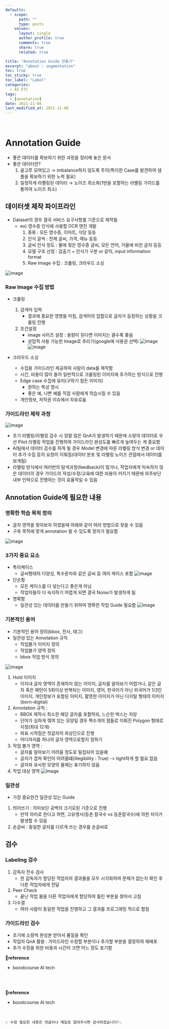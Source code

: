 ```yaml
---
defaults:
  - scope:
      path: ""
      type: posts
    values:
      layout: single
      author_profile: true
      comments: true
      share: true
      related: true

title: "Annotation Guide 만들기"
excerpt: "about : segmentation"
toc: true
toc_sticky: true
toc_label: "Label"
categories:
  - AI ETC
tags:
  - [annotation]
date: 2021-11-08
last_modified_at: 2021-11-08
---
```


<br>

# Annotation Guide 

- 좋은 데이터를 확보하기 위한 과정을 정리해 놓은 문서
- 좋은 데이터란?
    1. 골고루 모여있고 → imbalance하지 않도록 주의(특이한 Case를 발견하여 샘플을 확보하기 위한 노력 필요)
    2. 일정하게 라벨링된 데이터 → 노이즈 최소화(1번을 포함하는 라벨링 가이드를 통하여 노이즈 최소)
    
    
## 데이터셋 제작 파이프라인

- Dataset의 경우 결국 서비스 요구사항를 기준으로 제작됨
    - ex) 영수증 인식에 사용할 OCR 엔진 개발
        1. 종류 : 모든 영수증, 이마트, 식당 등등
        2. 인식 글씩 : 전체 글씨, 가격, 메뉴 등등
        3. 글씨 인식 정도 : 물에 젖은 영수증 글씨, 모든 언어, 거울에 비친 글자 등등
        4. 모델 구조 선정 : 검출기 + 인식기 구분 or 같이, input information format
        5. Raw Image 수집 : 크롤링, 크라우드 소싱
        
![image](https://user-images.githubusercontent.com/77658029/140727597-9e5801b0-b0b3-4097-9f86-7b9b774c05ae.png)


### Raw Image 수집 방법
  
- 크롤링
    1. 검색어 입력
        - 결과에 중요한 영향을 미침, 검색어의 집합으로 글자가 등장하는 상황을 크롤링 진행
    2. 조건설정
        - image 사이즈 설정 : 용량이 된다면 이미지는 클수록 좋음
        - 상업적 사용 가능한 Image로 추리기(google에 사용권 선택)
![image](https://user-images.githubusercontent.com/77658029/140731832-701415c5-3b40-4824-9fd6-3434f065dd42.png)
![image](https://user-images.githubusercontent.com/77658029/140739235-c1dbdbc8-233a-4ffd-9f1a-436351205efd.png)

- 크라우드 소싱
    - 수집용 가이드라인 제공하여 사람이 data를 제작함
    - 시간, 비용이 많이 들어 일반적으로 크롤링된 이미지에 추가하는 방식으로 진행
    - Edge case 수집에 유리(구하기 힘든 이미지)
        - 원하는 특성 명시
        - 좋은 예, 나쁜 예를 직접 사람에게 학습시킬 수 있음
    - 개인정보, 저작권 이슈에서 자유로움


### 가이드라인 제작 과정

![image](https://user-images.githubusercontent.com/77658029/140741023-c8bbdc92-4514-4338-ad2b-bef934deec59.png)

- 초기 라벨링/라벨링 검수 시 정말 많은 QnA가 발생하기 때문에 소량의 데이터로 우선 Pilot 라벨링 작업을 진행하여 가이드라인 완성도를 빠르게 높여두는 게 중요함
- AI팀에서 데이터 검수를 하게 될 경우 Model 변경에 따른 라벨링 방식 변경 or 데이터 추가 수집 등의 요청이 이뤄짐(데이터 분포 및 라벨링 노이즈 관점에서 데이터를 보게됨)
- 라벨링 방식에서 여러번의 탐색과정(feedback)이 많거나, 작업자에게 익숙하지 않은 데이터의 경우 가이드의 작성/수정/교육에 대한 비용이 커지기 때문에 외주보단 내부 인력으로 진행하는 것이 효율적일 수 있음




## Annotation Guide에 필요한 내용


### 명확한 학습 목적 정의

- 글자 영역을 찾아보자 하였을때 아래와 같이 여러 방법으로 찾을 수 있음
- 구축 목적에 맞게 annotation 될 수 있도록 정의가 필요함

![image](https://user-images.githubusercontent.com/77658029/140694490-17a72906-6628-4661-a2a4-14a3cc024e2a.png)


### 3가지 중요 요소

- 특이케이스
    - 글씨형태의 다양성, 특수문자와 같은 글씨 등 여러 케이스 포함
    ![image](https://user-images.githubusercontent.com/77658029/140725337-4187c98a-b9a1-46ee-95e0-d3868ddfabea.png)
- 단순함
    - 모든 케이스를 다 넣는다고 좋은게 아님
    - 작업자들이 다 숙지하기 어렵게 되면 결국 Noise가 발생하게 됨
- 명확함
    - 일관성 있는 데이터를 만들기 위하여 명확한 작업 Guide 필요함
    ![image](https://user-images.githubusercontent.com/77658029/140727312-8e25c3ee-1d04-413b-87e7-e139d3eda011.png)
    


### 기본적인 용어

- 기본적인 용어 정의(bbox, 전사, 태그)
- 일관성 있는 Annotation 규칙
    - 작업불가 이미지 정의 
    - 작업불가 영역 정의
    - bbox 작업 방식 정의

![image](https://user-images.githubusercontent.com/77658029/140693537-09208061-fafd-4c2f-a3e7-c40c98870adb.png)

1. Hold 이미지
    - 이지내 글자 영역이 존재하지 않는 이미지, 글자를 알아보기 어렵거나, 같은 글자 혹은 패턴이 5회이상 반복되는 이미지, 영어, 한국어가 아닌 외국어가 1/3인 이미지, 개인정보가 포함된 이미지, 촬영한 이미지가 아닌 디지털 형태의 이미지(born-digital)
2. Annotation 규칙 : 
    - BBOX 제작시 최소한 해당 글자를 포함하되, 느슨한 박스는 지양
    - 단어가 심하게 꺾여 있는 모양일 경우 짝수개의 점들로 이뤄진 Polygon 형태로 지정(최대 12개)
    - 좌표 시작점은 첫글자의 좌상단으로 진행
    - 어디까지를 하나의 글자 영역으로할지 정하기
3. 작업 불가 영역 : 
    - 글자를 알아보기 어려울 정도로 밀집되어 있을떄
    - 글자가 겹쳐 확인이 어려울떄(illegibility : True) -> tight하게 할 필요 없음
    - 글자와 유사한 모양의 물체는 표기하지 않음
4. 작업 대상 영역
    ![image](https://user-images.githubusercontent.com/77658029/140757906-6269f1a0-a8af-430d-989a-e334b56544dd.png)

### 일관성

- 가장 중요한건 일관성 있는 Guide

1. 띄어쓰기 : 의미보단 공백의 크기로된 기준으로 진행
    - 만약 의미로 한다고 하면, 고유명사(등촌 칼국수 vs 등촌칼국수)에 의한 차이가 발생할 수 있음
2. 손글씨 : 동일한 글자를 다르게 쓰는 경우를 손글씨로



## 검수

###  Labeling 검수

1. 감독자 전수 검사
    - 한 감독자가 할당된 작업자의 결과물을 모두 시각화하여 문제가 없는지 확인 후 다른 작업자에게 전달
2. Peer Check 
    - 끝난 작업 물을 다른 작업자에게 할당하여 틀린 부분을 찾아서 고침
3. 다수결
    - 여러 사람이 동일한 작업을 진행하고 그 결과를 프로그래밍 적으로 합침


### 가이드라인 검수

- 초기에 소량씩 완성본 받아서 품질을 확인
- 작업자 QnA 활용 : 가이드라인 수정할 부분이나 추가할 부분을 결정하여 재배포
- 추가 수정을 위한 비용과 시간이 크면 어느 정도 포기함

**📌reference**
- boostcourse AI tech


<br><br>

**📌reference**
- boostcourse AI tech

<br>

```
💡 수정 필요한 내용은 댓글이나 메일로 알려주시면 감사하겠습니다!💡 
```
